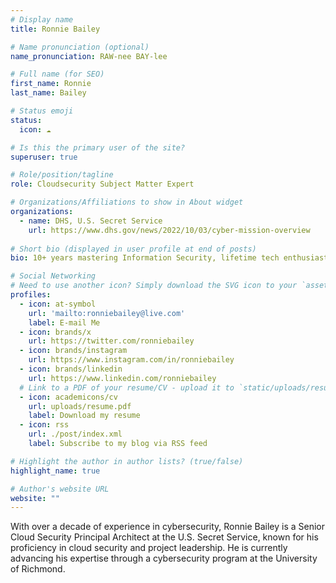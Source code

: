 ```yaml
---
# Display name
title: Ronnie Bailey

# Name pronunciation (optional)
name_pronunciation: RAW-nee BAY-lee

# Full name (for SEO)
first_name: Ronnie
last_name: Bailey

# Status emoji
status:
  icon: ☁️

# Is this the primary user of the site?
superuser: true

# Role/position/tagline
role: Cloudsecurity Subject Matter Expert

# Organizations/Affiliations to show in About widget
organizations:
  - name: DHS, U.S. Secret Service
    url: https://www.dhs.gov/news/2022/10/03/cyber-mission-overview
    
# Short bio (displayed in user profile at end of posts)
bio: 10+ years mastering Information Security, lifetime tech enthusiast. Not just guarding data, but fueling innovation in the tech skies.

# Social Networking
# Need to use another icon? Simply download the SVG icon to your `assets/media/icons/` folder.
profiles:
  - icon: at-symbol
    url: 'mailto:ronniebailey@live.com'
    label: E-mail Me
  - icon: brands/x
    url: https://twitter.com/ronniebailey
  - icon: brands/instagram
    url: https://www.instagram.com/in/ronniebailey
  - icon: brands/linkedin
    url: https://www.linkedin.com/ronniebailey
  # Link to a PDF of your resume/CV - upload it to `static/uploads/resume.pdf`
  - icon: academicons/cv
    url: uploads/resume.pdf
    label: Download my resume
  - icon: rss
    url: ./post/index.xml
    label: Subscribe to my blog via RSS feed

# Highlight the author in author lists? (true/false)
highlight_name: true

# Author's website URL
website: ""
---
```


With over a decade of experience in cybersecurity, Ronnie Bailey is a Senior Cloud Security Principal Architect at the U.S. Secret Service, known for his proficiency in cloud security and project leadership. He is currently advancing his expertise through a cybersecurity program at the University of Richmond.
